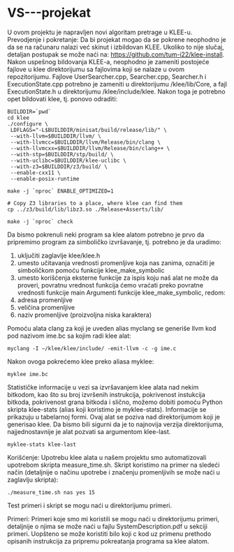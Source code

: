 # VS---projekat

U ovom projektu je napravljen novi algoritam pretrage u KLEE-u.
Prevodjenje i pokretanje:
  Da bi projekat mogao da se pokrene neophodno je da se na računaru nalazi već skinut i izbildovan KLEE. Ukoliko to nije slučaj,    detaljan postupak se može naći na: https://github.com/tum-i22/klee-install.
  Nakon uspešnog bildovanja KLEE-a, neophodno je zameniti postojeće fajlove u klee direktorijumu sa fajlovima koji se nalaze u ovom repozitorijumu. Fajlove UserSearcher.cpp, Searcher.cpp, Searcher.h i ExecutionState.cpp potrebno je zameniti u direktorijumu /klee/lib/Core, a fajl ExecutionState.h u direktorijumu /klee/include/klee. Nakon toga je potrebno opet bildovati klee, tj. ponovo odraditi:
  
    BUILDDIR=`pwd`
    cd klee
    ./configure \
     LDFLAGS="-L$BUILDDIR/minisat/build/release/lib/" \
     --with-llvm=$BUILDDIR/llvm/ \
     --with-llvmcc=$BUILDDIR/llvm/Release/bin/clang \
     --with-llvmcxx=$BUILDDIR/llvm/Release/bin/clang++ \
     --with-stp=$BUILDDIR/stp/build/ \
     --with-uclibc=$BUILDDIR/klee-uclibc \
     --with-z3=$BUILDDIR/z3/build/ \
     --enable-cxx11 \
     --enable-posix-runtime
     
    make -j `nproc` ENABLE_OPTIMIZED=1
    
    # Copy Z3 libraries to a place, where klee can find them
    cp ../z3/build/lib/libz3.so ./Release+Asserts/lib/
    
    make -j `nproc` check

  Da bismo pokrenuli neki program sa klee alatom potrebno je prvo da pripremimo program za simboličko izvršavanje, tj. potrebno je da uradimo:
  1.  uključiti zaglavlje klee/klee.h
  2.  umesto učitavanja vrednosti promenljive koja nas zanima, označiti je simboličkom pomoću funkcije klee_make_symbolic
  3.  umesto korišćenja eksterne funkcije za ispis koju naš alat ne može da proveri, povratnu vrednost funkcija ćemo vraćati preko povratne vrednosti funkcije main
  Argumenti funkcije klee_make_symbolic, redom:
  1.  adresa promenljive
  2.  veličina promenljive
  3.  naziv promenljive (proizvoljna niska karaktera)
  
  Pomoću alata clang za koji je uveden alias myclang se generiše llvm kod pod nazivom ime.bc sa kojim radi klee alat:
  
    myclang -I ∼/klee/klee/include/ -emit-llvm -c -g ime.c
  
  Nakon ovoga pokrećemo klee preko aliasa myklee:
    
    myklee ime.bc
  
  Statističke informacije u vezi sa izvršavanjem klee alata nad nekim bitkodom, kao što su broj izvršenih instrukcija, pokrivenost instukcija bitkoda, pokrivenost grana bitkoda i slično, možemo dobiti pomoću Python skripta klee-stats (alias koji koristimo je myklee-stats). Informacije se prikazuju u tabelarnoj formi.  Ovaj alat se poziva nad direktorijumom koji je generisao klee. Da bismo bili sigurni da je to najnovija verzija direktorijuma, najjednostavnije je alat pozvati sa argumentom klee-last.
  
    myklee-stats klee-last

Korišćenje:
  Upotrebu klee alata u našem projektu smo automatizovali upotrebom skripta measure_time.sh. Skript koristimo na primer na sledeći način (detaljnije o načinu upotrebe i značenju promenljivih se može naći u zaglavlju skripta):
  
    ./measure_time.sh nas yes 15

Test primeri i skript se mogu naći u direktorijumu primeri.

Primeri:
  Primeri koje smo mi koristili se mogu naći u direktorijumu primeri, detaljnije o njima se može naći u fajlu SystemDescription.pdf u sekciji primeri. Uopšteno se može koristiti bilo koji c kod uz primenu prethodo opisanih instrukcija za pripremu pokreatanja programa sa klee alatom.
